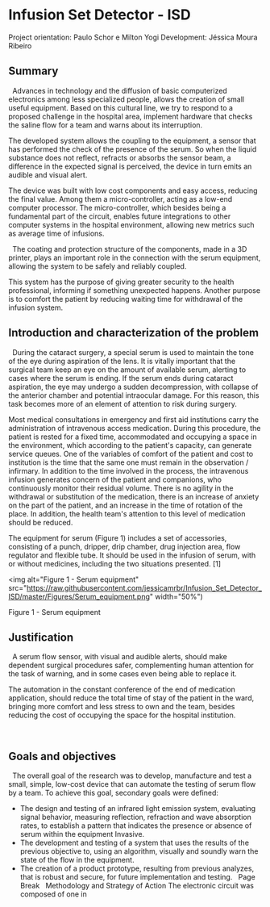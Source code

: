 # Infusion Set Detector - ISD

Project orientation: Paulo Schor e Milton Yogi
Development: Jéssica Moura Ribeiro

## Summary
 
Advances in technology and the diffusion of basic computerized electronics among less specialized people, allows the creation of small useful equipment. Based on this cultural line, we try to respond to a proposed challenge in the hospital area, implement hardware that checks the saline flow for a team and warns about its interruption.

The developed system allows the coupling to the equipment, a sensor that has performed the check of the presence of the serum. So when the liquid substance does not reflect, refracts or absorbs the sensor beam, a difference in the expected signal is perceived, the device in turn emits an audible and visual alert.

The device was built with low cost components and easy access, reducing the final value. Among them a micro-controller, acting as a low-end computer processor. The micro-controller, which besides being a fundamental part of the circuit, enables future integrations to other computer systems in the hospital environment, allowing new metrics such as average time of infusions.

 
The coating and protection structure of the components, made in a 3D printer, plays an important role in the connection with the serum equipment, allowing the system to be safely and reliably coupled.


This system has the purpose of giving greater security to the health professional, informing if something unexpected happens. Another purpose is to comfort the patient by reducing waiting time for withdrawal of the infusion system.


## Introduction and characterization of the problem
 
During the cataract surgery, a special serum is used to maintain the tone of the eye during aspiration of the lens. It is vitally important that the surgical team keep an eye on the amount of available serum, alerting to cases where the serum is ending. If the serum ends during cataract aspiration, the eye may undergo a sudden decompression, with collapse of the anterior chamber and potential intraocular damage. For this reason, this task becomes more of an element of attention to risk during surgery.


Most medical consultations in emergency and first aid institutions carry the administration of intravenous access medication. During this procedure, the patient is rested for a fixed time, accommodated and occupying a space in the environment, which according to the patient's capacity, can generate service queues. One of the variables of comfort of the patient and cost to institution is the time that the same one must remain in the observation / infirmary. In addition to the time involved in the process, the intravenous infusion generates concern of the patient and companions, who continuously monitor their residual volume. There is no agility in the withdrawal or substitution of the medication, there is an increase of anxiety on the part of the patient, and an increase in the time of rotation of the place. In addition, the health team's attention to this level of medication should be reduced.


The equipment for serum (Figure 1) includes a set of accessories, consisting of a punch, dripper, drip chamber, drug injection area, flow regulator and flexible tube. It should be used in the infusion of serum, with or without medicines, including the two situations presented. [1]

<img alt="Figure 1 - Serum equipment" src="https://raw.githubusercontent.com/jessicamrbr/Infusion_Set_Detector_ISD/master/Figures/Serum_equipment.png" width="50%")

Figure 1 - Serum equipment

## Justification
 
A serum flow sensor, with visual and audible alerts, should make dependent surgical procedures safer, complementing human attention for the task of warning, and in some cases even being able to replace it.


The automation in the constant conference of the end of medication application, should reduce the total time of stay of the patient in the ward, bringing more comfort and less stress to own and the team, besides reducing the cost of occupying the space for the hospital institution.

 
## Goals and objectives
 
The overall goal of the research was to develop, manufacture and test a small, simple, low-cost device that can automate the testing of serum flow by a team. To achieve this goal, secondary goals were defined:


* The design and testing of an infrared light emission system, evaluating signal behavior, measuring reflection, refraction and wave absorption rates, to establish a pattern that indicates the presence or absence of serum within the equipment Invasive.
* The development and testing of a system that uses the results of the previous objective to, using an algorithm, visually and soundly warn the state of the flow in the equipment.
* The creation of a product prototype, resulting from previous analyzes, that is robust and secure, for future implementation and testing.
 
Page Break
 
Methodology and Strategy of Action
The electronic circuit was composed of one in